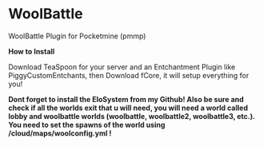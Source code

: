 # WoolBattle
WoolBattle Plugin for  Pocketmine (pmmp)

<b>How to Install</b>

Download TeaSpoon for your server and an Entchantment Plugin like PiggyCustomEntchants, then Download fCore, it will setup everything for you!

<b>Dont forget to install the EloSystem from my Github! Also be sure and check if all the worlds exit that u will need, you will need a world called lobby and woolbattle worlds (woolbattle, woolbattle2, woolbattle3, etc.). You need to set the spawns of the world using /cloud/maps/woolconfig.yml !</b>
